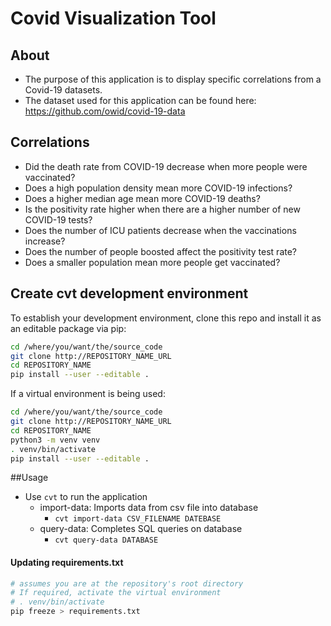 # Covid Visualization Tool

## About

- The purpose of this application is to display specific correlations from a Covid-19 datasets. 
- The dataset used for this application can be found here: https://github.com/owid/covid-19-data

## Correlations
- Did the death rate from COVID-19 decrease when more people were vaccinated? 
- Does a high population density mean more COVID-19 infections? 
- Does a higher median age mean more COVID-19 deaths?
- Is the positivity rate higher when there are a higher number of new COVID-19 tests? 
- Does the number of ICU patients decrease when the vaccinations increase? 
- Does the number of people boosted affect the positivity test rate? 
- Does a smaller population mean more people get vaccinated? 

## Create cvt development environment

To establish your development environment, clone this repo and install it as an editable package via pip:

```bash
cd /where/you/want/the/source_code
git clone http://REPOSITORY_NAME_URL
cd REPOSITORY_NAME
pip install --user --editable .
```

If a virtual environment is being used:

```bash
cd /where/you/want/the/source_code
git clone http://REPOSITORY_NAME_URL
cd REPOSITORY_NAME
python3 -m venv venv
. venv/bin/activate
pip install --user --editable .
```

##Usage
- Use `cvt` to run the application
  - import-data: Imports data from csv file into database
    - `cvt import-data CSV_FILENAME DATEBASE`
  - query-data: Completes SQL queries on database
    - `cvt query-data DATABASE`

#### Updating requirements.txt

```bash
# assumes you are at the repository's root directory
# If required, activate the virtual environment
# . venv/bin/activate
pip freeze > requirements.txt
```